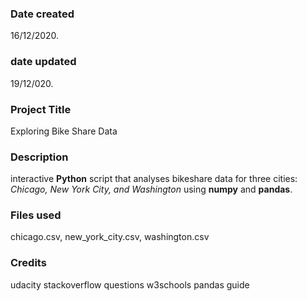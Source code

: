 ### Date created
16/12/2020.
### date updated 
19/12/020.
### Project Title
Exploring Bike Share Data

### Description
interactive **Python** script that analyses bikeshare data  for three cities: *Chicago, New York City, and Washington*  using **numpy** and **pandas**.

### Files used
chicago.csv, new_york_city.csv, washington.csv

### Credits
udacity 
stackoverflow questions
w3schools
pandas guide
